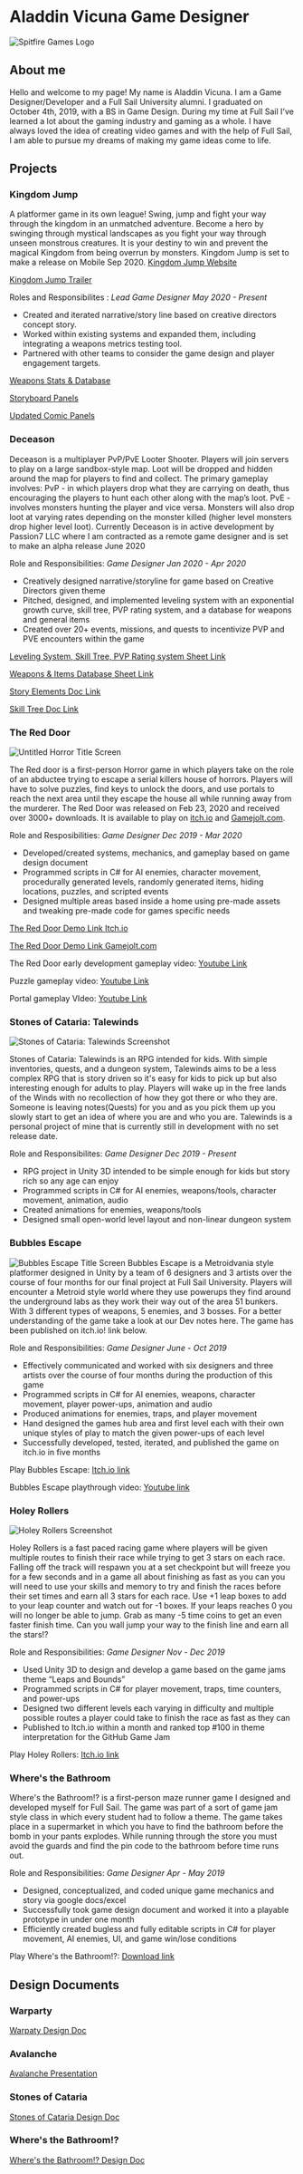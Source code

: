 # Aladdin Vicuna Game Designer 
![Spitfire Games Logo](https://avvrg.files.wordpress.com/2020/04/spitfire-logo.jpg?w=258)

## About me
Hello and welcome to my page! My name is Aladdin Vicuna. I am a Game Designer/Developer and a Full Sail University alumni. I graduated on October 4th, 2019, with a BS in Game Design. During my time at Full Sail I've learned a lot about the gaming industry and gaming as a whole. I have always loved the idea of creating video games and with the help of Full Sail, I am able to pursue my dreams of making my game ideas come to life.

## Projects

### Kingdom Jump
A platformer game in its own league! Swing, jump and fight your way through the kingdom in an unmatched adventure. Become a hero by swinging through mystical landscapes as you fight your way through unseen monstrous creatures. It is your destiny to win and prevent the magical Kingdom from being overrun by monsters. Kingdom Jump is set to make a release on Mobile Sep 2020. [Kingdom Jump Website](https://www.kingdomjump.com/) 

[Kingdom Jump Trailer](https://youtu.be/t94HOENhrrY)

Roles and Responsibilites : *Lead Game Designer May 2020 - Present*

- Created and iterated narrative/story line based on creative directors concept story.
- Worked within existing systems and expanded them, including integrating a weapons metrics testing tool.
- Partnered with other teams to consider the game design and player engagement targets.

[Weapons Stats & Database](https://docs.google.com/spreadsheets/d/1HgflvScJ4UE39LoTH1mWYMwiXevWdY2ct1WYIdhCOH0/edit?usp=sharing)

[Storyboard Panels](https://docs.google.com/document/d/1_1ySsubjfyUIQpw2StCj0ZmJ8TQPHI6a3pqcSHv9gy0/edit)

[Updated Comic Panels](https://docs.google.com/document/d/1gN1mX_dX7Ye8ARR0f6eCl46Ix6G_ER-IHNsd8JXz_Ns/edit)

### Deceason
Deceason is a multiplayer PvP/PvE Looter Shooter.  Players will join servers to play on a large sandbox-style map.  Loot will be dropped and hidden around the map for players to find and collect. The primary gameplay involves: PvP - in which players drop what they are carrying on death, thus encouraging the players to hunt each other along with the map’s loot. PvE - involves monsters hunting the player and vice versa. Monsters will also drop loot at varying rates depending on the monster killed (higher level monsters drop higher level loot). Currently Deceason is in active development by Passion7 LLC where I am contracted as a remote game designer and is set to make an alpha release June 2020

Role and Responsibilities: *Game Designer Jan 2020 - Apr 2020*

-	Creatively designed narrative/storyline for game based on Creative Directors given theme
- Pitched, designed, and implemented leveling system with an exponential growth curve, skill tree, PVP rating system, and a database for weapons and general items
- Created over 20+ events, missions, and quests to incentivize PVP and PVE encounters within the game

[Leveling System, Skill Tree, PVP Rating system Sheet Link](https://docs.google.com/spreadsheets/d/18AEpWQ_ieI-LLn0HPknAXC9SsecMeq9pvxmpSnp9pz4/edit?usp=sharing)

[Weapons & Items Database Sheet Link](https://docs.google.com/spreadsheets/d/1KVIHIyvo2eukFGoCYvPC8ZEt7fzfDETcGMJEMc6QCjE/edit?usp=sharing)

[Story Elements Doc Link](https://drive.google.com/file/d/16xkQFVtuFItWPZkSF6sdsiVDYB0zRTH3/view?usp=sharing)

[Skill Tree Doc Link](https://drive.google.com/file/d/1DCW_0hLjQuMYJ-FhyxuorKQP3jwdpSal/view?usp=sharing)

### The Red Door
![Untitled Horror Title Screen](https://img.itch.zone/aW1nLzMyMDkzOTQucG5n/original/wrPadl.png)

The Red door is a first-person Horror game in which players take on the role of an abductee trying to escape a serial killers house of horrors. Players will have to solve puzzles, find keys to unlock the doors, and use portals to reach the next area until they escape the house all while running away from the murderer. The Red Door was released on Feb 23, 2020 and received over 3000+ downloads. It is available to play on [itch.io](https://yunglads25.itch.io/the-red-door) and [Gamejolt.com](https://gamejolt.com/games/thereddoor/473943).

Role and Resposibilities: *Game Designer Dec 2019 - Mar 2020*

-	Developed/created systems, mechanics, and gameplay based on game design document 
-	Programmed scripts in C# for AI enemies, character movement, procedurally generated levels, randomly generated items, hiding locations, puzzles, and scripted events
-	Designed multiple areas based inside a home using pre-made assets and tweaking pre-made code for games specific needs

[The Red Door Demo Link Itch.io](https://yunglads25.itch.io/the-red-door)

[The Red Door Demo Link Gamejolt.com](https://gamejolt.com/games/thereddoor/473943)

The Red Door early development gameplay video: [Youtube Link](https://youtu.be/FWF-oTzjH28)

Puzzle gameplay video: [Youtube Link](https://youtu.be/efmZKyBJFJs)

Portal gameplay VIdeo: [Youtube Link](https://youtu.be/fNLJiKMMDh4)

### Stones of Cataria: Talewinds
![Stones of Cataria: Talewinds Screenshot](https://avvrg.files.wordpress.com/2020/01/soc_talwinds.png?w=2720)

Stones of Cataria: Talewinds is an RPG intended for kids. With simple inventories, quests, and a dungeon system, Talewinds aims to be a less complex RPG that is story driven so it's easy for kids to pick up but also interesting enough for adults to play. Players will wake up in the free lands of the Winds with no recollection of how they got there or who they are. Someone is leaving notes(Quests) for you and as you pick them up you slowly start to get an idea of where you are and who you are. Talewinds is a personal project of mine that is currently still in development with no set release date. 

Role and Responsibilites: *Game Designer Dec 2019 - Present*

-	RPG project in Unity 3D intended to be simple enough for kids but story rich so any age can enjoy
-	Programmed scripts in C# for AI enemies, weapons/tools, character movement, animation, audio
-	Created animations for enemies, weapons/tools
-	Designed small open-world level layout and non-linear dungeon system 

### Bubbles Escape
![Bubbles Escape Title Screen](https://img.itch.zone/aW1hZ2UvNTE3OTc4LzI3MDMyMTMucG5n/original/YyrBCF.png)
Bubbles Escape is a Metroidvania style platformer designed in Unity by a team of 6 designers and 3 artists over the course of four months for our final project at Full Sail University. Players will encounter a Metroid style world where they use powerups they find around the underground labs as they work their way out of the area 51 bunkers. With 3 different types of weapons, 5 enemies, and 3 bosses. For a better understanding of the game take a look at our Dev notes here. The game has been published on itch.io! link below.

Role and Responsibilities: *Game Designer June - Oct 2019* 

-	Effectively communicated and worked with six designers and three artists over the course of four months during the production of this game
- Programmed scripts in C# for AI enemies, weapons, character movement, player power-ups, animation and audio
-	Produced animations for enemies, traps, and player movement
-	Hand designed the games hub area and first level each with their own unique styles of play to match the given power-ups of each level
-	Successfully developed, tested, iterated, and published the game on itch.io in five months 


Play Bubbles Escape: [Itch.io link](https://teamneir.itch.io/bubbles-escape)

Bubbles Escape playthrough video: [Youtube link](https://youtu.be/3EcoMzg-6Dg)

### Holey Rollers
![Holey Rollers Screenshot](https://img.itch.zone/aW1nLzI3MzY4MzEucG5n/315x250%23c/004pEq.png)

Holey Rollers is a fast paced racing game where players will be given multiple routes to finish their race while trying to get 3 stars on each race. Falling off the track will respawn you at a set checkpoint but will freeze you for a few seconds and in a game all about finishing as fast as you can you will need to use your skills and memory to try and finish the races before their set times and earn all 3 stars for each race. Use +1 leap boxes to add to your leap counter and watch out for -1 boxes. If your leaps reaches 0 you will no longer be able to jump. Grab as many -5 time coins to get an even faster finish time. Can you wall jump your way to the finish line and earn all the stars!?

Role and Responsibilities: *Game Designer Nov - Dec 2019*

- Used Unity 3D to design and develop a game based on the game jams theme “Leaps and Bounds”
-	Programmed scripts in C# for player movement, traps, time counters, and power-ups
-	Designed two different levels each varying in difficulty and multiple possible routes a player could take to finish the race as fast as they can
-	Published to Itch.io within a month and ranked top #100 in theme interpretation for the GitHub Game Jam 

Play Holey Rollers: [Itch.io link](https://yunglads25.itch.io/holey-rollers)

### Where's the Bathroom
Where's the Bathroom!? is a first-person maze runner game I designed and developed myself for Full Sail. The game was part of a sort of game jam style class in which every student had to follow a theme. The game takes place in a supermarket in which you have to find the bathroom before the bomb in your pants explodes. While running through the store you must avoid the guards and find the pin code to the bathroom before time runs out.

Role and Responsibilities: *Game Designer Apr - May 2019*

- Designed, conceptualized, and coded unique game mechanics and story via google docs/excel
-	Successfully took game design document and worked it into a playable prototype in under one month
-	Efficiently created bugless and fully editable scripts in C# for player movement, AI enemies, UI, and game win/lose conditions 

Play Where's the Bathroom!?: [Download link](https://drive.google.com/file/d/1o9vXZb7rLR8fJVqEUHRIyzzh_81v1L5j/view?usp=sharing)


## Design Documents

### Warparty
[Warpaty Design Doc](https://avvrg.files.wordpress.com/2017/07/warparty-design-document.pdf)

### Avalanche
[Avalanche Presentation](https://docs.google.com/presentation/d/1lw22617caf5CrLRCZNsmxbxoF7nUDyIzJwppBi-wrxg/edit?usp=sharing)

### Stones of Cataria
[Stones of Cataria Design Doc](https://avvrg.files.wordpress.com/2018/09/stones-of-cataria-game-design-document.pdf)

### Where's the Bathroom!?
[Where's the Bathroom!? Design Doc](https://avvrg.wordpress.com/designdocuments/)
